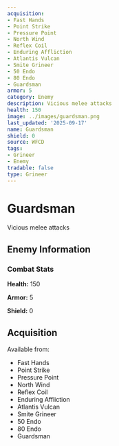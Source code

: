```yaml
---
acquisition:
- Fast Hands
- Point Strike
- Pressure Point
- North Wind
- Reflex Coil
- Enduring Affliction
- Atlantis Vulcan
- Smite Grineer
- 50 Endo
- 80 Endo
- Guardsman
armor: 5
category: Enemy
description: Vicious melee attacks
health: 150
image: ../images/guardsman.png
last_updated: '2025-09-17'
name: Guardsman
shield: 0
source: WFCD
tags:
- Grineer
- Enemy
tradable: false
type: Grineer
---
```


# Guardsman

Vicious melee attacks

## Enemy Information

### Combat Stats

**Health:** 150

**Armor:** 5

**Shield:** 0

## Acquisition

Available from:
- Fast Hands
- Point Strike
- Pressure Point
- North Wind
- Reflex Coil
- Enduring Affliction
- Atlantis Vulcan
- Smite Grineer
- 50 Endo
- 80 Endo
- Guardsman

